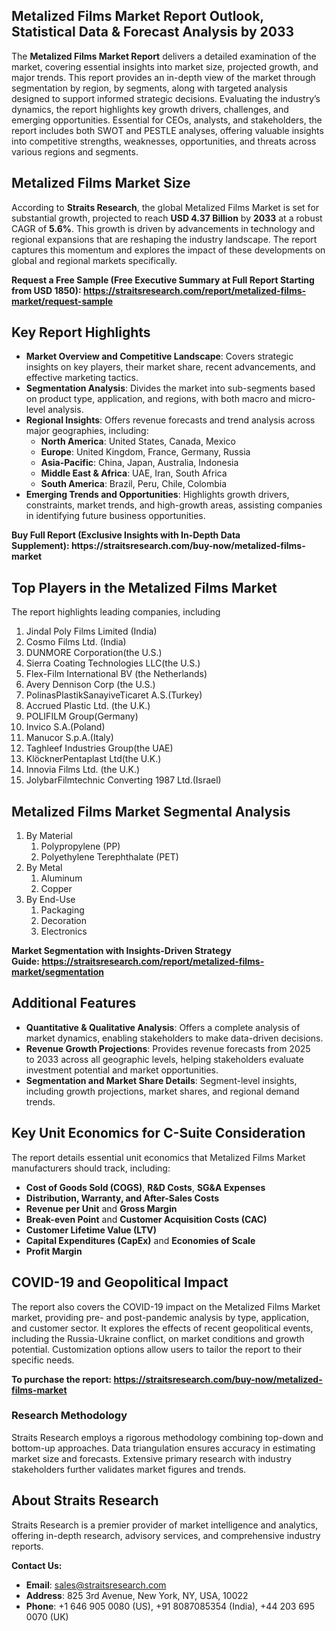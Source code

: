 <h2>Metalized Films Market Report Outlook, Statistical Data &amp; Forecast&nbsp;Analysis by&nbsp;2033</h2>
<p>The&nbsp;<strong>Metalized Films Market Report</strong>&nbsp;delivers a detailed examination of the market, covering essential insights into market size, projected growth, and major trends. This report provides an in-depth view of the market through segmentation by region, by segments, along with targeted analysis designed to support informed strategic decisions. Evaluating the industry&rsquo;s dynamics, the report highlights key growth drivers, challenges, and emerging opportunities. Essential for CEOs, analysts, and stakeholders, the report includes both SWOT and PESTLE analyses, offering valuable insights into competitive strengths, weaknesses, opportunities, and threats across various regions and segments.</p>
<h2>Metalized Films Market Size</h2>
<p>According to&nbsp;<strong>Straits Research</strong>, the global Metalized Films Market is set for substantial growth, projected to reach&nbsp;<strong>USD 4.37 Billion</strong>&nbsp;by&nbsp;<strong>2033</strong>&nbsp;at a robust CAGR of&nbsp;<strong>5.6%</strong>. This growth is driven by advancements in technology and regional expansions that are reshaping the industry landscape. The report captures this momentum and explores the impact of these developments on global and&nbsp;regional markets specifically.</p>
<p><strong>Request a Free Sample (Free Executive Summary at Full Report Starting from USD 1850):&nbsp;<a href="https://straitsresearch.com/report/metalized-films-market/request-sample">https://straitsresearch.com/report/metalized-films-market/request-sample</a></strong></p>
<h2>Key Report Highlights</h2>
<ul>
<li><strong>Market Overview and Competitive Landscape</strong>: Covers strategic insights on key players, their market share, recent advancements, and effective marketing tactics.</li>
<li><strong>Segmentation Analysis</strong>: Divides the market into sub-segments based on product type, application, and regions, with both macro and micro-level analysis.</li>
<li><strong>Regional Insights</strong>: Offers revenue forecasts and trend analysis across major geographies, including:
<ul>
<li><strong>North America</strong>: United States, Canada, Mexico</li>
<li><strong>Europe</strong>: United Kingdom, France, Germany, Russia</li>
<li><strong>Asia-Pacific</strong>: China, Japan, Australia, Indonesia</li>
<li><strong>Middle East &amp; Africa</strong>: UAE, Iran, South Africa</li>
<li><strong>South America</strong>: Brazil, Peru, Chile, Colombia</li>
</ul>
</li>
<li><strong>Emerging Trends and Opportunities</strong>: Highlights growth drivers, constraints, market trends, and high-growth areas, assisting companies in identifying future business opportunities.</li>
</ul>
<p><strong>Buy Full Report (Exclusive Insights with In-Depth Data Supplement):&nbsp;<a>https://straitsresearch.com/buy-now/metalized-films-market</a></strong></p>
<h2>Top Players in the Metalized Films Market</h2>
<p>The report highlights leading companies, including&nbsp;</p>
<ol>
<li>Jindal Poly Films Limited (India)</li>
<li>Cosmo Films Ltd. (India)</li>
<li>DUNMORE Corporation(the U.S.)</li>
<li>Sierra Coating Technologies LLC(the U.S.)</li>
<li>Flex-Film International BV (the Netherlands)</li>
<li>Avery Dennison Corp (the U.S.)</li>
<li>PolinasPlastikSanayiveTicaret A.S.(Turkey)</li>
<li>Accrued Plastic Ltd. (the U.K.)</li>
<li>POLIFILM Group(Germany)</li>
<li>Invico S.A.(Poland)</li>
<li>Manucor S.p.A.(Italy)</li>
<li>Taghleef Industries Group(the UAE)</li>
<li>Kl&ouml;cknerPentaplast Ltd(the U.K.)</li>
<li>Innovia Films Ltd. (the U.K.)</li>
<li>JolybarFilmtechnic Converting 1987 Ltd.(Israel)</li>
</ol>
<h2>Metalized Films Market Segmental Analysis</h2>
<ol>
<li>By Material
<ol>
<li>Polypropylene (PP)</li>
<li>Polyethylene Terephthalate (PET)</li>
</ol>
</li>
<li>By Metal
<ol>
<li>Aluminum</li>
<li>Copper</li>
</ol>
</li>
<li>By End-Use
<ol>
<li>Packaging</li>
<li>Decoration</li>
<li>Electronics</li>
</ol>
</li>
</ol>
<p><strong>Market Segmentation with Insights-Driven Strategy Guide:&nbsp;<a href="https://straitsresearch.com/report/metalized-films-market/segmentation">https://straitsresearch.com/report/metalized-films-market/segmentation</a></strong></p>
<h2>Additional Features</h2>
<ul>
<li><strong>Quantitative &amp; Qualitative Analysis</strong>: Offers a complete analysis of market dynamics, enabling stakeholders to make data-driven decisions.</li>
<li><strong>Revenue Growth Projections</strong>: Provides revenue forecasts from&nbsp;2025 to&nbsp;2033 across all geographic levels, helping stakeholders evaluate investment potential and market opportunities.</li>
<li><strong>Segmentation and Market Share Details</strong>: Segment-level insights, including growth projections, market shares, and regional demand trends.</li>
</ul>
<h2>Key Unit Economics for C-Suite Consideration</h2>
<p>The report details essential unit economics that Metalized Films Market manufacturers should track, including:</p>
<ul>
<li><strong>Cost of Goods Sold (COGS)</strong>,&nbsp;<strong>R&amp;D Costs</strong>,&nbsp;<strong>SG&amp;A Expenses</strong></li>
<li><strong>Distribution, Warranty, and After-Sales Costs</strong></li>
<li><strong>Revenue per Unit</strong>&nbsp;and&nbsp;<strong>Gross Margin</strong></li>
<li><strong>Break-even Point</strong>&nbsp;and&nbsp;<strong>Customer Acquisition Costs (CAC)</strong></li>
<li><strong>Customer Lifetime Value (LTV)</strong></li>
<li><strong>Capital Expenditures (CapEx)</strong>&nbsp;and&nbsp;<strong>Economies of Scale</strong></li>
<li><strong>Profit Margin</strong></li>
</ul>
<h2>COVID-19 and Geopolitical Impact</h2>
<p>The report also covers the COVID-19 impact on the Metalized Films Market market, providing pre- and post-pandemic analysis by type, application, and customer sector. It explores the effects of recent geopolitical events, including the Russia-Ukraine conflict, on market conditions and growth potential. Customization options allow users to tailor the report to their specific needs.</p>
<p><strong>To purchase the report:&nbsp;<a href="https://straitsresearch.com/buy-now/metalized-films-market">https://straitsresearch.com/buy-now/metalized-films-market</a></strong></p>
<h3>Research Methodology</h3>
<p>Straits Research employs a rigorous methodology combining top-down and bottom-up approaches. Data triangulation ensures accuracy in estimating market size and forecasts. Extensive primary research with industry stakeholders further validates market figures and trends.</p>
<h2>About Straits Research</h2>
<p>Straits Research is a premier provider of market intelligence and analytics, offering in-depth research, advisory services, and comprehensive industry reports.</p>
<p><strong>Contact Us:</strong></p>
<ul>
<li><strong>Email</strong>: <a href="sales@straitsresearch.com">sales@straitsresearch.com</a></li>
<li><strong>Address</strong>: 825 3rd Avenue, New York, NY, USA, 10022</li>
<li><strong>Phone</strong>: +1 646 905 0080 (US), +91 8087085354 (India), +44 203 695 0070 (UK)</li>
</ul>
